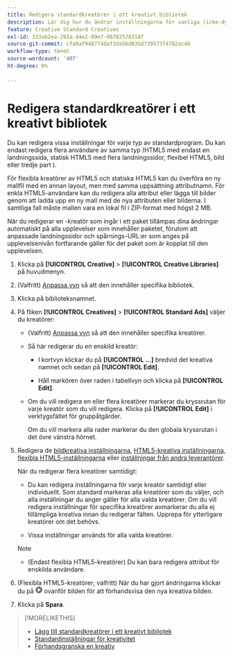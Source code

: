 ```yaml
---
title: Redigera standardkreatörer i ett kreativt bibliotek
description: Lär dig hur du ändrar inställningarna för vanliga (icke-dynamiska) kreatörer i ett kreativt bibliotek.
feature: Creative Standard Creatives
exl-id: 333ab2ea-293a-44e2-89e7-06782578318f
source-git-commit: cfa8af948774daf3da56d835d739573f4782ac4b
workflow-type: tm+mt
source-wordcount: '407'
ht-degree: 0%

---
```


# Redigera standardkreatörer i ett kreativt bibliotek

Du kan redigera vissa inställningar för varje typ av standardprogram. Du kan endast redigera flera användare av samma typ (HTML5 med endast en landningssida, statisk HTML5 med flera landningssidor, flexibel HTML5, bild eller tredje part <!-- or creative variations -->).<!-- , or dynamic -->

För flexibla kreatörer av HTML5 och statiska HTML5 kan du överföra en ny mallfil med en annan layout, men med samma uppsättning attributnamn. För enkla HTML5-användare kan du redigera alla attribut eller lägga till bilder genom att ladda upp en ny mall med de nya attributen eller bilderna. I samtliga fall måste mallen vara en lokal fil i ZIP-format med högst 2 MB.

När du redigerar en <!-- or creative variation -->-kreatör som ingår i ett paket tillämpas dina ändringar automatiskt på alla upplevelser som innehåller paketet, förutom att anpassade landningssidor och spårnings-URL:er som anges på upplevelsenivån fortfarande gäller för det paket som är kopplat till den upplevelsen.

1. Klicka på **[!UICONTROL Creative]** > **[!UICONTROL Creative Libraries]** på huvudmenyn.

1. (Valfritt) [Anpassa vyn](/help/creative/introduction/customize-data-views.md) så att den innehåller specifika bibliotek.

1. Klicka på biblioteksnamnet.

1. På fliken **[!UICONTROL Creatives]** > **[!UICONTROL Standard Ads]** väljer du kreatörer:

   * (Valfritt) [Anpassa vyn](/help/creative/introduction/customize-data-views.md) så att den innehåller specifika kreatörer.

   * Så här redigerar du en enskild kreatör:

      * I kortvyn klickar du på **[!UICONTROL ...]** bredvid det kreativa namnet och sedan på **[!UICONTROL Edit]**.

      * Håll markören över raden i tabellvyn och klicka på **[!UICONTROL Edit]**.

   * Om du vill redigera en eller flera kreatörer markerar du kryssrutan för varje kreatör som du vill redigera. Klicka på **[!UICONTROL Edit]** i verktygsfältet för gruppåtgärder.

     Om du vill markera alla rader markerar du den globala kryssrutan i det övre vänstra hörnet.

1. Redigera de [bildkreativa inställningarna](/help/creative/creative-libraries/creative-settings-standard.md#creative-settings-image), [HTML5-kreativa inställningarna](/help/creative/creative-libraries/creative-settings-standard.md#creative-settings-html5), [flexibla HTML5-inställningarna](/help/creative/creative-libraries/creative-settings-standard.md#creative-settings-flexible-html5) eller [inställningar från andra leverantörer](/help/creative/creative-libraries/creative-settings-standard.md#creative-settings-third-party). <!-- , or [dynamic creative settings](/help/creative/creative-libraries/creative-settings-dynamic.md) -->

   När du redigerar flera kreatörer samtidigt:

   * Du kan redigera inställningarna för varje kreatör samtidigt eller individuellt. Som standard markeras alla kreatörer som du väljer, och alla inställningar du anger gäller för alla valda kreatörer. Om du vill redigera inställningar för specifika kreatörer avmarkerar du alla ej tillämpliga kreativa innan du redigerar fälten. Upprepa för ytterligare kreatörer om det behövs.

   * Vissa inställningar används för alla valda kreatörer.

   >[!NOTE]
   >
   >* (Endast flexibla HTML5-kreatörer) Du kan bara redigera attribut för enskilda användare.

1. (Flexibla HTML5-kreatörer; valfritt) När du har gjort ändringarna klickar du på ![Förhandsvisa](/help/creative/assets/preview.png "Förhandsvisa") ovanför bilden för att förhandsvisa den nya kreativa bilden.

1. Klicka på **Spara**.

<!-- Not there as of 1/16/25. If we do add it, add back in:
1. (Flexible HTML5 or third-party creatives; optional) Regenerate the thumbnail within the table view or cards view if the change isn't visible immediately.
-->

>[!MORELIKETHIS]
>
>* [Lägg till standardkreatörer i ett kreativt bibliotek](creative-add-standard.md)
>* [Standardinställningar för kreativitet](/help/creative/creative-libraries/creative-settings-standard.md)
>* [Förhandsgranska en kreativ](/help/creative/creative-libraries/creative-preview.md)

